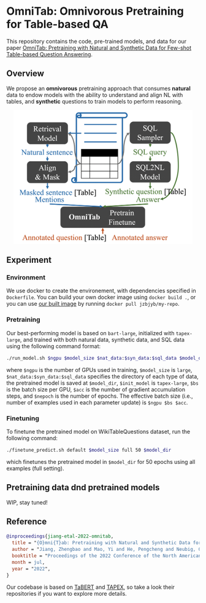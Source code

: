 # OmniTab: Omnivorous Pretraining for Table-based QA

This repository contains the code, pre-trained models, and data for our paper [OmniTab: Pretraining with Natural and Synthetic Data for Few-shot Table-based Question Answering](https://arxiv.org/pdf/2207.03637.pdf).

## Overview

We propose an **omnivorous** pretraining approach that consumes **natural** data to endow models with the ability to understand and align NL with tables, and **synthetic** questions to train models to perform reasoning.

<p align="center">
  <img align="middle" src="res/omnitab.png" height="350" alt="OmniTab"/>
</p>

## Experiment

### Environment

We use docker to create the environement, with dependencies specified in `Dockerfile`.
You can build your own docker image using `docker build .`, or you can use [our built image](https://hub.docker.com/repository/docker/jzbjyb/my-repo) by running `docker pull jzbjyb/my-repo`.

### Pretraining

Our best-performing model is based on `bart-large`, initialized with `tapex-large`, and trained with both natural data, synthetic data, and SQL data using the following command format:

```bash
./run_model.sh $ngpu $model_size $nat_data:$syn_data:$sql_data $model_dir $init_model $bs $acc $nepoch
```

where `$ngpu` is the number of GPUs used in training, `$model_size` is `large`, `$nat_data:$syn_data:$sql_data` specifies the directory of each type of data, the pretrained model is saved at `$model_dir`, `$init_model` is `tapex-large`, `$bs` is the batch size per GPU, `$acc` is the number of gradient accumulation steps, and `$nepoch` is the number of epochs.
The effective batch size (i.e., number of examples used in each parameter update) is `$ngpu $bs $acc`.

### Finetuning

To finetune the pretrained model on WikiTableQuestions dataset, run the following command:

```bash
./finetune_predict.sh default $model_size full 50 $model_dir
```

which finetunes the pretrained model in `$model_dir` for 50 epochs using all examples (full setting).

## Pretraining data dnd pretrained models

WIP, stay tuned!

## Reference

```bibtex
@inproceedings{jiang-etal-2022-omnitab,
  title = "{O}mni{T}ab: Pretraining with Natural and Synthetic Data for Few-shot Table-based Question Answering",
  author = "Jiang, Zhengbao and Mao, Yi and He, Pengcheng and Neubig, Graham and Chen, Weizhu",
  booktitle = "Proceedings of the 2022 Conference of the North American Chapter of the Association for Computational Linguistics: Human Language Technologies",
  month = jul,
  year = "2022",
}
```

Our codebase is based on [TaBERT](https://github.com/facebookresearch/TaBERT) and [TAPEX](https://github.com/microsoft/Table-Pretraining), so take a look their repositories if you want to explore more details.
